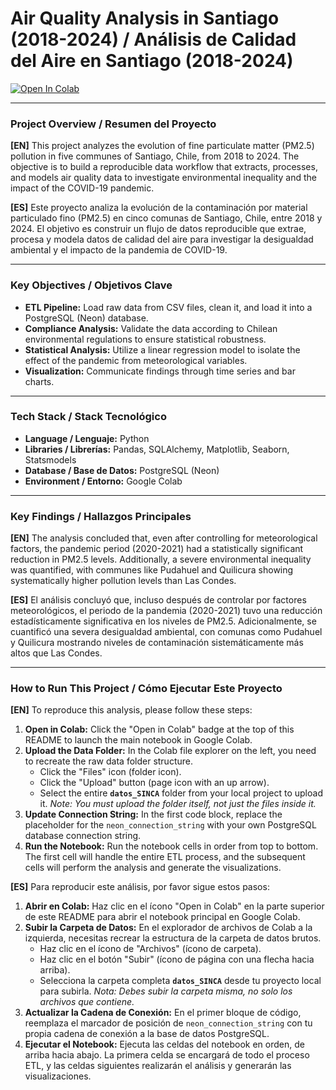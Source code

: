 # Air Quality Analysis in Santiago (2018-2024) / Análisis de Calidad del Aire en Santiago (2018-2024)

[![Open In Colab](https://colab.research.google.com/assets/colab-badge.svg)](https://colab.research.google.com/github/mcmoucheron/GitHub-Portfolio-for-Remote-Data-Roles/blob/main/calidad-aire-santiago/notebooks/analisis_calidad_aire_santiago.ipynb)

---

### Project Overview / Resumen del Proyecto

**[EN]** This project analyzes the evolution of fine particulate matter (PM2.5) pollution in five communes of Santiago, Chile, from 2018 to 2024. The objective is to build a reproducible data workflow that extracts, processes, and models air quality data to investigate environmental inequality and the impact of the COVID-19 pandemic.

**[ES]** Este proyecto analiza la evolución de la contaminación por material particulado fino (PM2.5) en cinco comunas de Santiago, Chile, entre 2018 y 2024. El objetivo es construir un flujo de datos reproducible que extrae, procesa y modela datos de calidad del aire para investigar la desigualdad ambiental y el impacto de la pandemia de COVID-19.

---

### Key Objectives / Objetivos Clave
*   **ETL Pipeline:** Load raw data from CSV files, clean it, and load it into a PostgreSQL (Neon) database.
*   **Compliance Analysis:** Validate the data according to Chilean environmental regulations to ensure statistical robustness.
*   **Statistical Analysis:** Utilize a linear regression model to isolate the effect of the pandemic from meteorological variables.
*   **Visualization:** Communicate findings through time series and bar charts.

---

### Tech Stack / Stack Tecnológico
*   **Language / Lenguaje:** Python
*   **Libraries / Librerías:** Pandas, SQLAlchemy, Matplotlib, Seaborn, Statsmodels
*   **Database / Base de Datos:** PostgreSQL (Neon)
*   **Environment / Entorno:** Google Colab

---

### Key Findings / Hallazgos Principales

**[EN]** The analysis concluded that, even after controlling for meteorological factors, the pandemic period (2020-2021) had a statistically significant reduction in PM2.5 levels. Additionally, a severe environmental inequality was quantified, with communes like Pudahuel and Quilicura showing systematically higher pollution levels than Las Condes.

**[ES]** El análisis concluyó que, incluso después de controlar por factores meteorológicos, el periodo de la pandemia (2020-2021) tuvo una reducción estadísticamente significativa en los niveles de PM2.5. Adicionalmente, se cuantificó una severa desigualdad ambiental, con comunas como Pudahuel y Quilicura mostrando niveles de contaminación sistemáticamente más altos que Las Condes.

---

### How to Run This Project / Cómo Ejecutar Este Proyecto

**[EN]** To reproduce this analysis, please follow these steps:

1.  **Open in Colab:** Click the "Open in Colab" badge at the top of this README to launch the main notebook in Google Colab.
2.  **Upload the Data Folder:** In the Colab file explorer on the left, you need to recreate the raw data folder structure.
    *   Click the "Files" icon (folder icon).
    *   Click the "Upload" button (page icon with an up arrow).
    *   Select the entire **`datos_SINCA`** folder from your local project to upload it. *Note: You must upload the folder itself, not just the files inside it.*
3.  **Update Connection String:** In the first code block, replace the placeholder for the `neon_connection_string` with your own PostgreSQL database connection string.
4.  **Run the Notebook:** Run the notebook cells in order from top to bottom. The first cell will handle the entire ETL process, and the subsequent cells will perform the analysis and generate the visualizations.

**[ES]** Para reproducir este análisis, por favor sigue estos pasos:

1.  **Abrir en Colab:** Haz clic en el ícono "Open in Colab" en la parte superior de este README para abrir el notebook principal en Google Colab.
2.  **Subir la Carpeta de Datos:** En el explorador de archivos de Colab a la izquierda, necesitas recrear la estructura de la carpeta de datos brutos.
    *   Haz clic en el ícono de "Archivos" (ícono de carpeta).
    *   Haz clic en el botón "Subir" (ícono de página con una flecha hacia arriba).
    *   Selecciona la carpeta completa **`datos_SINCA`** desde tu proyecto local para subirla. *Nota: Debes subir la carpeta misma, no solo los archivos que contiene.*
3.  **Actualizar la Cadena de Conexión:** En el primer bloque de código, reemplaza el marcador de posición de `neon_connection_string` con tu propia cadena de conexión a la base de datos PostgreSQL.
4.  **Ejecutar el Notebook:** Ejecuta las celdas del notebook en orden, de arriba hacia abajo. La primera celda se encargará de todo el proceso ETL, y las celdas siguientes realizarán el análisis y generarán las visualizaciones.